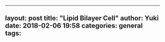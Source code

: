 
---
layout: post
title: "Lipid Bilayer Cell"
author: Yuki
date: 2018-02-06 19:58
categories: general
tags:
---

